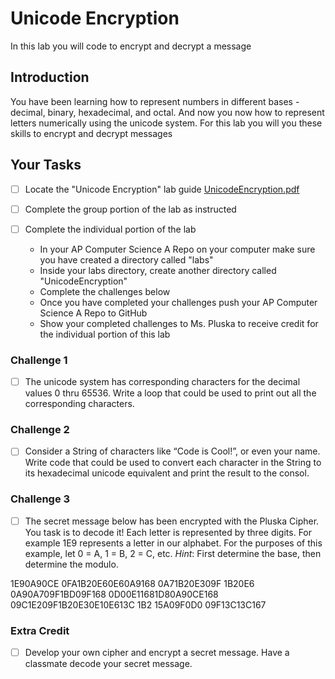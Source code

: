 # Unicode Encryption
In this lab you will code to encrypt and decrypt a message 

## Introduction
You have been learning how to represent numbers in different bases - decimal, binary, hexadecimal, and octal.  And now you now how to represent letters numerically using the unicode system.  For this lab you will you these skills to encrypt and decrypt messages

## Your Tasks

- [ ] Locate the "Unicode Encryption" lab guide [UnicodeEncryption.pdf](UnicodeEncryption.pdf)

- [ ] Complete the group portion of the lab as instructed

- [ ] Complete the individual portion of the lab

	* In your AP Computer Science A Repo on your computer make sure you have created a directory called "labs"
	* Inside your labs directory, create another directory called "UnicodeEncryption"
	* Complete the challenges below
	* Once you have completed your challenges push your AP Computer Science A Repo to GitHub
	* Show your completed challenges to Ms. Pluska to receive credit for the individual portion of this lab

### Challenge 1

- [ ] The unicode system has corresponding characters for the decimal values 0 thru 65536.  Write a loop that could be used to print out all the corresponding characters.

### Challenge 2

- [ ] Consider a String of characters like “Code is Cool!”, or even your name.  Write code that could be used to convert each character in the String to its hexadecimal unicode equivalent and print the result to the consol.

### Challenge 3

- [ ] The secret message below has been encrypted with the Pluska Cipher.  You task is to decode it!  Each letter is represented by three digits. For example 1E9 represents a letter in our alphabet.  For the purposes of this example, let 0 = A, 1 = B, 2 = C, etc.  _Hint_: First determine the base, then determine the modulo.

1E90A90CE 0FA1B20E60E60A9168 0A71B20E309F 1B20E6 0A90A709F1BD09F168 0D00E11681D80A90CE168 09C1E209F1B20E30E10E613C 1B2 15A09F0D0 09F13C13C167

### Extra Credit

- [ ] Develop your own cipher and encrypt a secret message.  Have a classmate decode your secret message.






















